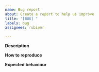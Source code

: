 ```yaml
---
name: Bug report
about: Create a report to help us improve
title: "[BUG] "
labels: bug
assignees: rubienr

---
```


**Description**
<!-- A clear and concise description of what the bug is. -->

**How to reproduce**
<!-- steps to reproduce the behavior:
1. Go to '...'
2. Click on '....'
3. Scroll down to '....'
4. See error
-->

**Expected behaviour**
<!-- A clear and concise description of what you expected to happen. -->

<!-- optional -->
<!-- **Additional context** -->
<!-- Add any other context about the problem here. -->

